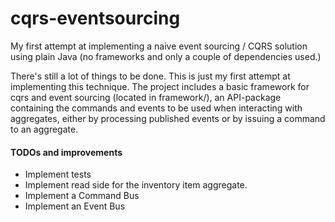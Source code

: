 # cqrs-eventsourcing
My first attempt at implementing a naive event sourcing / CQRS solution using plain Java (no frameworks and only a couple of dependencies used.)

There's still a lot of things to be done. This is just my first attempt at implementing this technique.
The project includes a basic framework for cqrs and event sourcing (located in framework/), an API-package containing the
commands and events to be used when interacting with aggregates, either by processing published events or by issuing a command to an aggregate.

#### TODOs and improvements
* Implement tests
* Implement read side for the inventory item aggregate.
* Implement a Command Bus
* Implement an Event Bus
